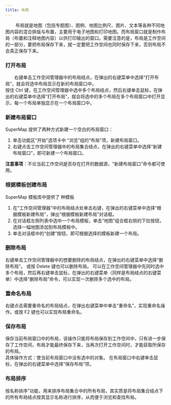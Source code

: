 ```yaml
---
title: 布局
---
```

　　
  布局就是地图（包括专题图）、图例、地图比例尺、图片、文本等各种不同地图内容的混合排版与布置，主要用于电子地图和打印地图。而布局窗口就是制作布局（布置和注释地图内容）以供打印输出的窗口。需要注意的是，布局是工作空间的一部分，要把布局保存下来，就一定要把工作空间也同时保存下来，否则布局不会真正保存下来。   
  
### 打开布局   
  
　　右键单击工作空间管理器中的布局结点，在弹出的右键菜单中选择“打开布局”，就会将选中布局显示在新的布局窗口中。  
 按住 Ctrl 键，在工作空间管理器中选中多个布局结点，然后右键单击鼠标，在弹出的右键菜单中选择“打开布局”，就会将选中的多个布局在多个布局窗口中打开显示，每一个布局单独显示在一个布局窗口中。



### 新建布局窗口  

SuperMap 提供了两种方式新建一个空白的布局窗口：  
1. 单击功能区“开始”选项卡中 “浏览”组的“布局”项，新建布局窗口。  
2. 右键点击工作空间管理器中的布局集合结点，在弹出的右键菜单中选择“新建布局窗口”，即可新建一个布局窗口。   
  
**注意事项**：不论当前工作空间是否存在打开的数据源，“新建布局窗口”命令都可使用。

### 根据模板创建布局    
  
SuperMap 模板库中提供了 种模板

1. 在“工作空间管理器”中的布局结点处单击右键，在弹出的右键菜单中选择“根据模板新建布局”，弹出“根据模板新建布局”对话框。  
2. 在对话框左侧列表中选中一个布局模板，单击“地图”组合框右侧的下拉按钮，选择一幅地图添加到布局模板中。 
3. 单击对话框中的“创建”按钮，即可根据选择的模板新建一个布局。 


### 删除布局    

右键单击工作空间管理器中的想要删除的布局结点，在弹出的右键菜单中选择“删除布局”。 或按 Delete 键也可以删除布局。 可以在工作空间管理器中先同时选中多个布局，然后再右键单击鼠标，在弹出的右键菜单（同样是布局结点的右键菜单）中选择“删除布局”命令，可以实现一次删除多个选中的布局。 

### 重命名布局    
  
右键点击需要重命名的布局结点，在弹出右键菜单中单击“重命名”，实现重命名操作。或按 F2 键也可以实现布局重命名。    

### 保存布局  
  
保存当前布局窗口中的布局，该操作只能将布局保存到工作空间中，只有进一步保存了工作空间，布局才能最终保存下来，当再次打开工作空间时，才能获取所保存的布局。  
具体操作方式：使当前布局窗口中没有选中的对象。 在布局窗口中右键单击鼠标，在弹出的右键菜单中选择“保存布局”项。 
  
### 布局排序  
  
按名称排序”功能，用来排序布局集合中的所有布局，其实质是将布局集合结点下的所有布局结点按其显示名称进行排序，从而便于浏览和查找布局。    
  
